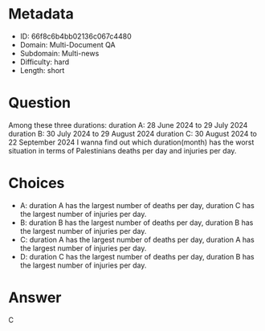 # Metadata

- ID: 66f8c6b4bb02136c067c4480
- Domain: Multi-Document QA
- Subdomain: Multi-news
- Difficulty: hard
- Length: short

# Question

Among these three durations: 
duration A: 28 June 2024 to 29 July 2024
duration B: 30 July 2024 to 29 August 2024
duration C: 30 August 2024 to 22 September 2024
I wanna find out  which duration(month)  has the worst situation in terms of Palestinians deaths per day and injuries per day.

# Choices

- A: duration A has the largest number of deaths per day, duration C has the largest number of injuries per day.
- B: duration B has the largest number of deaths per day, duration B has the largest number of injuries per day.
- C: duration A has the largest number of deaths per day, duration A has the largest number of injuries per day.
- D: duration C has the largest number of deaths per day, duration B has the largest number of injuries per day.

# Answer

C
